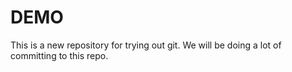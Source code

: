 # DEMO
  This is a new repository for trying out git.
  We will be doing a lot of committing to this repo.
